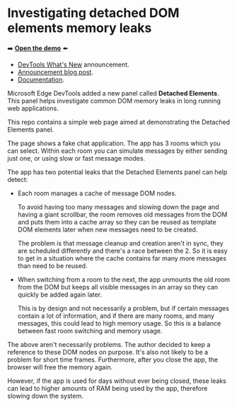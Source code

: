 # Investigating detached DOM elements memory leaks

➡️ **[Open the demo](https://microsoftedge.github.io/Demos/detached-elements/)** ⬅️

* [DevTools What's New](https://docs.microsoft.com/microsoft-edge/devtools-guide-chromium/whats-new/2021/07/devtools#debug-dom-node-memory-leaks-with-the-new-detached-elements-tool) announcement.
* [Announcement blog post](https://blogs.windows.com/msedgedev/2021/12/09/debug-memory-leaks-detached-elements-tool-devtools/).
* [Documentation](https://docs.microsoft.com/microsoft-edge/devtools-guide-chromium/memory-problems/dom-leaks).

Microsoft Edge DevTools added a new panel called **Detached Elements**. This panel helps investigate common DOM memory leaks in long running web applications.

This repo contains a simple web page aimed at demonstrating the Detached Elements panel.

The page shows a fake chat application. The app has 3 rooms which you can select. Within each room you can simulate messages by either sending just one, or using slow or fast message modes.

The app has two potential leaks that the Detached Elements panel can help detect:

* Each room manages a cache of message DOM nodes.

  To avoid having too many messages and slowing down the page and having a giant scrollbar, the room removes old messages from the DOM and puts them into a cache array so they can be reused as template DOM elements later when new messages need to be created.

  The problem is that message cleanup and creation aren't in sync, they are scheduled differently and there's a race between the 2. So it is easy to get in a situation where the cache contains far many more messages than need to be reused.

* When switching from a room to the next, the app unmounts the old room from the DOM but keeps all visible messages in an array so they can quickly be added again later.

  This is by design and not necessarily a problem, but if certain messages contain a lot of information, and if there are many rooms, and many messages, this could lead to high memory usage. So this is a balance between fast room switching and memory usage.

The above aren't necessarily problems. The author decided to keep a reference to these DOM nodes on purpose. It's also not likely to be a problem for short time frames. Furthermore, after you close the app, the browser will free the memory again.

However, if the app is used for days without ever being closed, these leaks can lead to higher amounts of RAM being used by the app, therefore slowing down the system.
